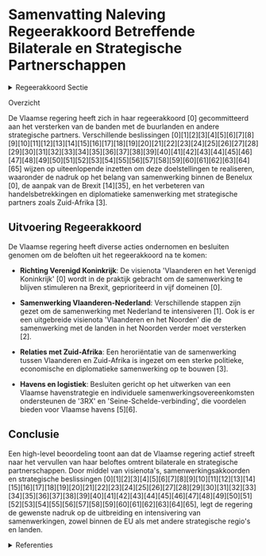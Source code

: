# Samenvatting Naleving Regeerakkoord Betreffende Bilaterale en Strategische Partnerschappen

<details>
        <summary>Regeerakkoord Sectie </summary>
        <p>4.5.1 Bilaterale en strategische partnerschappen De buurlanden van Vlaanderen zijn en blijven onze voornaamste partners, o.a. inzake veiligheid, logistiek, mobiliteit, export, duurzaam klimaat/energiebeleid enz. We versterken daarom in de eerste plaats de banden met de buurlanden. We versterken in het bijzonder de samen-werking met Nederland en ontplooien internationaal samen culturele en economi-sche projecten ter versterking van het Vlaamse en Nederlandse imago en met aandacht voor de Nederlandse taal door een grote focus op een Nederlandse Taalunie 2.0. Deze Taalunie focust onder-meer op het internationaliseren van de Nederlandse taal en versterkt daartoe zijn samenwerking met landen waar met het Nederlands of met het Nederlands verbonden talen gesproken worden. We betrekken hierbij ook nauwer de Vlaamse diaspora in het buitenland en VIW. De Vlaamse regering wil ook de samenwerking met Noord-Frankrijk (Hauts-de-France) en Noordrijn-Westfalen (NRW) versterken. NRW en Hauts-de-France zijn belangrijke partners om respectievelijk ‘3RX’ en de ‘Seine-Schelde-verbinding’ te realiseren, die bijkomende kansen bieden voor de Vlaamse havens. De Vlaamse regering zal ook sterker inzetten op de strategische standpuntenbepaling van de Benelux. Een visienota over de ontwikke-ling van de Benelux wordt opgesteld zodat die haar ambitie kan herbevestigen, een pragmatische oplossing van grensover-schrijdende vraagstukken kan bieden en mede de agenda kan zetten in EU-verband. We verstevigen de banden met andere auto-nome regio’s, zoals bv. Catalonië, Schotland, Quebec, Wallonië, Beieren, Baskenland… In het geval dat het tot een Brexit komt, versterken we de bilaterale samenwerking met Engeland, Schotland, Wales en Noord-Ierland. We werken een Vlaamse strategie uit m.o.o. het versterken van de banden met de Noordzee- en Hanzelanden. Tot slot, leggen we buiten de EU onze prioritaire samenwerkingslanden en -regio’s vast. Dit doen we in de eerste plaats t.a.v. de EU-nabuurschapsgordel, MERCOSUR, Vietnam, Zuid-Afrika, China en India. </p>
        </details> 

Overzicht

De Vlaamse regering heeft zich in haar regeerakkoord \[0\] gecommitteerd aan het versterken van de banden met de buurlanden en andere strategische partners. Verschillende beslissingen \[0\]\[1\]\[2\]\[3\]\[4\]\[5\]\[6\]\[7\]\[8\]\[9\]\[10\]\[11\]\[12\]\[13\]\[14\]\[15\]\[16\]\[17\]\[18\]\[19\]\[20\]\[21\]\[22\]\[23\]\[24\]\[25\]\[26\]\[27\]\[28\]\[29\]\[30\]\[31\]\[32\]\[33\]\[34\]\[35\]\[36\]\[37\]\[38\]\[39\]\[40\]\[41\]\[42\]\[43\]\[44\]\[45\]\[46\]\[47\]\[48\]\[49\]\[50\]\[51\]\[52\]\[53\]\[54\]\[55\]\[56\]\[57\]\[58\]\[59\]\[60\]\[61\]\[62\]\[63\]\[64\]\[65\] wijzen op uiteenlopende inzetten om deze doelstellingen te realiseren, waaronder de nadruk op het belang van samenwerking binnen de Benelux \[0\], de aanpak van de Brexit \[14\]\[35\], en het verbeteren van handelsbetrekkingen en diplomatieke samenwerking met strategische partners zoals Zuid-Afrika \[3\]. 

## Uitvoering Regeerakkoord

De Vlaamse regering heeft diverse acties ondernomen en besluiten genomen om de beloften uit het regeerakkoord na te komen:

- **Richting Verenigd Koninkrijk**: De visienota 'Vlaanderen en het Verenigd Koninkrijk' \[0\] wordt in de praktijk gebracht om de samenwerking te blijven stimuleren na Brexit, geprioriteerd in vijf domeinen \[0\].
  
- **Samenwerking Vlaanderen-Nederland**: Verschillende stappen zijn gezet om de samenwerking met Nederland te intensiveren \[1\]. Ook is er een uitgebreide visienota 'Vlaanderen en het Noorden' die de samenwerking met de landen in het Noorden verder moet versterken \[2\].
  
- **Relaties met Zuid-Afrika**: Een heroriëntatie van de samenwerking tussen Vlaanderen en Zuid-Afrika is ingezet om een sterke politieke, economische en diplomatieke samenwerking op te bouwen \[3\].
  
- **Havens en logistiek**: Besluiten gericht op het uitwerken van een Vlaamse havenstrategie en individuele samenwerkingsovereenkomsten ondersteunen de '3RX' en 'Seine-Schelde-verbinding', die voordelen bieden voor Vlaamse havens \[5\]\[6\]. 

## Conclusie

Een high-level beoordeling toont aan dat de Vlaamse regering actief streeft naar het vervullen van haar beloftes omtrent bilaterale en strategische partnerschappen. Door middel van visienota's, samenwerkingsakkoorden en strategische beslissingen \[0\]\[1\]\[2\]\[3\]\[4\]\[5\]\[6\]\[7\]\[8\]\[9\]\[10\]\[11\]\[12\]\[13\]\[14\]\[15\]\[16\]\[17\]\[18\]\[19\]\[20\]\[21\]\[22\]\[23\]\[24\]\[25\]\[26\]\[27\]\[28\]\[29\]\[30\]\[31\]\[32\]\[33\]\[34\]\[35\]\[36\]\[37\]\[38\]\[39\]\[40\]\[41\]\[42\]\[43\]\[44\]\[45\]\[46\]\[47\]\[48\]\[49\]\[50\]\[51\]\[52\]\[53\]\[54\]\[55\]\[56\]\[57\]\[58\]\[59\]\[60\]\[61\]\[62\]\[63\]\[64\]\[65\], legt de regering de gewenste nadruk op de uitbreiding en intensivering van samenwerkingen, zowel binnen de EU als met andere strategische regio's en landen.

<details>
        <summary> Referenties</summary>
        **[\[0\]](https://beslissingenvlaamseregering.vlaanderen.be/?search=Visienota%20%27Vlaanderen%20en%20het%20Verenigd%20Koninkrijk%27&dateOption=select&startDate=2022-05-06T08%3A00%3A00Z&endDate=2022-05-06T08%3A00%3A00Z)** : **(2022-05-06)** Visienota 'Vlaanderen en het Verenigd Koninkrijk' 

**[\[1\]](https://beslissingenvlaamseregering.vlaanderen.be/?search=Grensregionale%20samenwerking%20Vlaanderen-Nederland&dateOption=select&startDate=2023-06-09T08%3A00%3A00Z&endDate=2023-06-09T08%3A00%3A00Z)** : **(2023-06-09)** Grensregionale samenwerking Vlaanderen-Nederland 

**[\[2\]](https://beslissingenvlaamseregering.vlaanderen.be/?search=Visienota%20%27Vlaanderen%20en%20het%20Noorden%27&dateOption=select&startDate=2021-03-19T09%3A00%3A00Z&endDate=2021-03-19T09%3A00%3A00Z)** : **(2021-03-19)** Visienota 'Vlaanderen en het Noorden' 

**[\[3\]](https://beslissingenvlaamseregering.vlaanderen.be/?search=Herori%C3%ABntatie%20van%20de%20samenwerking%20met%20Zuid%E2%80%90Afrika%20van%20een%20ontwikkelings%E2%80%90%20naar%20een%20sterke%20politieke%2C%20economische%20en%20diplomatieke%20samenwerking&dateOption=select&startDate=2021-03-19T09%3A00%3A00Z&endDate=2021-03-19T09%3A00%3A00Z)** : **(2021-03-19)** Heroriëntatie van de samenwerking met Zuid‐Afrika van een ontwikkelings‐ naar een sterke politieke, economische en diplomatieke samenwerking 

**[\[4\]](https://beslissingenvlaamseregering.vlaanderen.be/?search=Nieuwe%20samenwerking%20met%20de%20regio%20Noord-%20en/of%20Oost-Afrika%3A%20intentie%20tot%20samenwerking%20met%20Marokko&dateOption=select&startDate=2021-06-04T08%3A00%3A00Z&endDate=2021-06-04T08%3A00%3A00Z)** : **(2021-06-04)** Nieuwe samenwerking met de regio Noord- en/of Oost-Afrika: intentie tot samenwerking met Marokko 

**[\[5\]](https://beslissingenvlaamseregering.vlaanderen.be/?search=Vlaamse%20havenstrategie%3A%20ontwerpen%20van%20individuele%20samenwerkingsovereenkomst%20tussen%20de%20havens%20van%20Antwerpen%2C%20Oostende%2C%20Zeebrugge%2C%20North%20Sea%20Port%20en%20het%20Vlaamse%20Gewest&dateOption=select&startDate=2021-12-17T09%3A00%3A00Z&endDate=2021-12-17T09%3A00%3A00Z)** : **(2021-12-17)** Vlaamse havenstrategie: ontwerpen van individuele samenwerkingsovereenkomst tussen de havens van Antwerpen, Oostende, Zeebrugge, North Sea Port en het Vlaamse Gewest 

**[\[6\]](https://beslissingenvlaamseregering.vlaanderen.be/?search=Vlaamse%20havenstrategie&dateOption=select&startDate=2021-12-17T09%3A00%3A00Z&endDate=2021-12-17T09%3A00%3A00Z)** : **(2021-12-17)** Vlaamse havenstrategie 

**[\[7\]](https://beslissingenvlaamseregering.vlaanderen.be/?search=Visienota%20%27Internationaal%20beurzenprogramma%27&dateOption=select&startDate=2021-07-09T08%3A00%3A00Z&endDate=2021-07-09T08%3A00%3A00Z)** : **(2021-07-09)** Visienota 'Internationaal beurzenprogramma' 

**[\[8\]](https://beslissingenvlaamseregering.vlaanderen.be/?search=Vlaams%20internationaal%20cultuurbeleid%3A%20strategisch%20kader%202021-2025&dateOption=select&startDate=2021-12-03T09%3A00%3A00Z&endDate=2021-12-03T09%3A00%3A00Z)** : **(2021-12-03)** Vlaams internationaal cultuurbeleid: strategisch kader 2021-2025 

**[\[9\]](https://beslissingenvlaamseregering.vlaanderen.be/?search=Bijkomende%20uitvoerende%20samenwerkingsakkoorden%20bij%20het%20samenwerkingsakkoord%20over%20de%20financiering%20van%20de%20strategische%20spoorweginfrastructuren&dateOption=select&startDate=2023-12-22T09%3A00%3A00Z&endDate=2023-12-22T09%3A00%3A00Z)** : **(2023-12-22)** Bijkomende uitvoerende samenwerkingsakkoorden bij het samenwerkingsakkoord over de financiering van de strategische spoorweginfrastructuren 

**[\[10\]](https://beslissingenvlaamseregering.vlaanderen.be/?search=Overeenkomsten%20%28veiligheidsaspecten%29%20treinverkeer%20via%20vaste%20Kanaalverbinding%3A%20standpuntbepaling&dateOption=select&startDate=2022-09-30T09%3A30%3A00Z&endDate=2022-09-30T09%3A30%3A00Z)** : **(2022-09-30)** Overeenkomsten (veiligheidsaspecten) treinverkeer via vaste Kanaalverbinding: standpuntbepaling 

**[\[11\]](https://beslissingenvlaamseregering.vlaanderen.be/?search=Plan%20Vlaamse%20Veerkracht%3A%20Subsidi%C3%ABring%20en%20ondersteuning%20van%20de%20lokale%20besturen%20in%20functie%20van%20het%20realiseren%20van%20samenwerkingsverbanden%20ge%C3%AFntegreerd%20breed%20onthaal%20in%20heel%20Vlaanderen%20en%20Brussel&dateOption=select&startDate=2021-07-16T06%3A00%3A00Z&endDate=2021-07-16T06%3A00%3A00Z)** : **(2021-07-16)** Plan Vlaamse Veerkracht: Subsidiëring en ondersteuning van de lokale besturen in functie van het realiseren van samenwerkingsverbanden geïntegreerd breed onthaal in heel Vlaanderen en Brussel 

**[\[12\]](https://beslissingenvlaamseregering.vlaanderen.be/?search=Samenwerkingsovereenkomst%20tussen%20het%20Agentschap%20Wegen%20en%20Verkeer%2C%20het%20departement%20Mobiliteit%20en%20Openbare%20Werken%20en%20de%20Vlaamse%20Belastingdienst&dateOption=select&startDate=2021-06-04T08%3A00%3A00Z&endDate=2021-06-04T08%3A00%3A00Z)** : **(2021-06-04)** Samenwerkingsovereenkomst tussen het Agentschap Wegen en Verkeer, het departement Mobiliteit en Openbare Werken en de Vlaamse Belastingdienst 

**[\[13\]](https://beslissingenvlaamseregering.vlaanderen.be/?search=Visienota%20%27Vlaanderen%20als%20aantrekkingspool%20voor%20start-ups%20en%20innovatief%20ondernemend%20talent%27&dateOption=select&startDate=2020-07-10T08%3A00%3A00Z&endDate=2020-07-10T08%3A00%3A00Z)** : **(2020-07-10)** Visienota 'Vlaanderen als aantrekkingspool voor start-ups en innovatief ondernemend talent' 

**[\[14\]](https://beslissingenvlaamseregering.vlaanderen.be/?search=Visienota%3A%20%E2%80%9CVlaamse%20uitgangspunten%20brexit-onderhandelingen%E2%80%9D%0A&dateOption=select&startDate=2020-02-07T09%3A00%3A00Z&endDate=2020-02-07T09%3A00%3A00Z)** : **(2020-02-07)** Visienota: “Vlaamse uitgangspunten brexit-onderhandelingen”
 

**[\[15\]](https://beslissingenvlaamseregering.vlaanderen.be/?search=Subsidie%20projecten%20samenwerking%20Vlaanderen-Marokko&dateOption=select&startDate=2022-09-30T09%3A30%3A00Z&endDate=2022-09-30T09%3A30%3A00Z)** : **(2022-09-30)** Subsidie projecten samenwerking Vlaanderen-Marokko 

**[\[16\]](https://beslissingenvlaamseregering.vlaanderen.be/?search=Samenwerkingsovereenkomst%202023-2027%20vzw%20Vlaams-Europees%20verbindingsagentschap%20%28VLEVA%29&dateOption=select&startDate=2022-12-09T09%3A00%3A00Z&endDate=2022-12-09T09%3A00%3A00Z)** : **(2022-12-09)** Samenwerkingsovereenkomst 2023-2027 vzw Vlaams-Europees verbindingsagentschap (VLEVA) 

**[\[17\]](https://beslissingenvlaamseregering.vlaanderen.be/?search=Meerjarige%20beheersovereenkomst%20Vlaams-Nederlands%20Huis%20deBuren%202022-2024&dateOption=select&startDate=2021-12-10T09%3A00%3A00Z&endDate=2021-12-10T09%3A00%3A00Z)** : **(2021-12-10)** Meerjarige beheersovereenkomst Vlaams-Nederlands Huis deBuren 2022-2024 

**[\[18\]](https://beslissingenvlaamseregering.vlaanderen.be/?search=Operationalisering%20%27Samenwerkingsakkoord%20tot%20invoeren%20van%20een%20mechanisme%20voor%20de%20screening%20van%20buitenlandse%20directe%20investeringen%27&dateOption=select&startDate=2023-07-14T08%3A00%3A00Z&endDate=2023-07-14T08%3A00%3A00Z)** : **(2023-07-14)** Operationalisering 'Samenwerkingsakkoord tot invoeren van een mechanisme voor de screening van buitenlandse directe investeringen' 

**[\[19\]](https://beslissingenvlaamseregering.vlaanderen.be/?search=Poort%20West-Limburg%3A%20visie%2C%20gebiedsprogramma%20en%20verdere%20aanpak&dateOption=select&startDate=2023-07-07T09%3A00%3A00Z&endDate=2023-07-07T09%3A00%3A00Z)** : **(2023-07-07)** Poort West-Limburg: visie, gebiedsprogramma en verdere aanpak 

**[\[20\]](https://beslissingenvlaamseregering.vlaanderen.be/?search=Plan%20Vlaamse%20Veerkracht%3A%20dossiernummers%2025%20en%2027&dateOption=select&startDate=2021-05-28T08%3A00%3A00Z&endDate=2021-05-28T08%3A00%3A00Z)** : **(2021-05-28)** Plan Vlaamse Veerkracht: dossiernummers 25 en 27 

**[\[21\]](https://beslissingenvlaamseregering.vlaanderen.be/?search=Samenwerkingsakkoord%202023-2037%20Belnet&dateOption=select&startDate=2022-10-21T08%3A00%3A00Z&endDate=2022-10-21T08%3A00%3A00Z)** : **(2022-10-21)** Samenwerkingsakkoord 2023-2037 Belnet 

**[\[22\]](https://beslissingenvlaamseregering.vlaanderen.be/?search=Verlenging%20aanstelling%20Vlaamse%20co%C3%B6rdinator%20grensoverschrijdende%20samenwerking%20tussen%20Vlaanderen%20en%20Noord-Frankrijk&dateOption=select&startDate=2022-03-25T09%3A00%3A00Z&endDate=2022-03-25T09%3A00%3A00Z)** : **(2022-03-25)** Verlenging aanstelling Vlaamse coördinator grensoverschrijdende samenwerking tussen Vlaanderen en Noord-Frankrijk 

**[\[23\]](https://beslissingenvlaamseregering.vlaanderen.be/?search=Regiovorming%20met%20intergemeentelijke%20en%20bovenlokale%20samenwerking&dateOption=select&startDate=2020-10-09T08%3A00%3A00Z&endDate=2020-10-09T08%3A00%3A00Z)** : **(2020-10-09)** Regiovorming met intergemeentelijke en bovenlokale samenwerking 

**[\[24\]](https://beslissingenvlaamseregering.vlaanderen.be/?search=Visienota%20%E2%80%98Naar%20een%20versterkte%20concurrentiekracht%20van%20de%20Europese%20Industrie%E2%80%99&dateOption=select&startDate=2023-02-03T09%3A00%3A00Z&endDate=2023-02-03T09%3A00%3A00Z)** : **(2023-02-03)** Visienota ‘Naar een versterkte concurrentiekracht van de Europese Industrie’ 

**[\[25\]](https://beslissingenvlaamseregering.vlaanderen.be/?search=Europese%20Groeperingen%20voor%20Territoriale%20Samenwerking%20%28EGTS%29%20Eurometropool%20Lille-Kortrijk-Tournai%20en%20West-Vlaanderen/Flandre-Dunkerque-C%C3%B4te%20d%27Opale%3A%20aanwijzing%20vertegenwoordigers&dateOption=select&startDate=2020-12-04T09%3A00%3A00Z&endDate=2020-12-04T09%3A00%3A00Z)** : **(2020-12-04)** Europese Groeperingen voor Territoriale Samenwerking (EGTS) Eurometropool Lille-Kortrijk-Tournai en West-Vlaanderen/Flandre-Dunkerque-Côte d'Opale: aanwijzing vertegenwoordigers 

**[\[26\]](https://beslissingenvlaamseregering.vlaanderen.be/?search=Plan%20Vlaamse%20Veerkracht%3A%20Projectoproepen%20land-%20en%20tuinbouwsector%20rond%20samenwerking%20met%20betrekking%20tot%20ondernemerschap%2C%20digitalisering%20en%20kennisdeling&dateOption=select&startDate=2021-07-16T06%3A00%3A00Z&endDate=2021-07-16T06%3A00%3A00Z)** : **(2021-07-16)** Plan Vlaamse Veerkracht: Projectoproepen land- en tuinbouwsector rond samenwerking met betrekking tot ondernemerschap, digitalisering en kennisdeling 

**[\[27\]](https://beslissingenvlaamseregering.vlaanderen.be/?search=Memorandum%20of%20Understanding%20tussen%20de%20minister%20van%20Energie%2C%20Klimaat%20en%20Nutsvoorzieningen%20van%20het%20Koninkrijk%20Denemarken%2C%20de%20Vlaamse%20minister%20van%20Omgeving%20en%20de%20Minister%20voor%20de%20Noordzee%20van%20de%20Federale%20Staat%20Belgi%C3%AB&dateOption=select&startDate=2022-05-20T08%3A00%3A00Z&endDate=2022-05-20T08%3A00%3A00Z)** : **(2022-05-20)** Memorandum of Understanding tussen de minister van Energie, Klimaat en Nutsvoorzieningen van het Koninkrijk Denemarken, de Vlaamse minister van Omgeving en de Minister voor de Noordzee van de Federale Staat België 

**[\[28\]](https://beslissingenvlaamseregering.vlaanderen.be/?search=Plan%20Vlaamse%20Veerkracht%3A%20versterking%20mentaal%20welzijn%20via%20acties%20%27Zorgzame%20Buurten%27&dateOption=select&startDate=2021-04-30T08%3A00%3A00Z&endDate=2021-04-30T08%3A00%3A00Z)** : **(2021-04-30)** Plan Vlaamse Veerkracht: versterking mentaal welzijn via acties 'Zorgzame Buurten' 

**[\[29\]](https://beslissingenvlaamseregering.vlaanderen.be/?search=Plan%20Vlaamse%20Veerkracht%3A%20Uitbouw%20Slimme%20Regio%20Vlaanderen%20door%20samenbrengen%20innovatiecapaciteit%20ondernemingen%20en%20stimuleren%20implementatie%20en%20kennisopbouw%20bij%20lokale%20besturen&dateOption=select&startDate=2021-06-04T08%3A00%3A00Z&endDate=2021-06-04T08%3A00%3A00Z)** : **(2021-06-04)** Plan Vlaamse Veerkracht: Uitbouw Slimme Regio Vlaanderen door samenbrengen innovatiecapaciteit ondernemingen en stimuleren implementatie en kennisopbouw bij lokale besturen 

**[\[30\]](https://beslissingenvlaamseregering.vlaanderen.be/?search=Screeningmechanisme%20buitenlandse%20directe%20investeringen%3A%20samenwerkingsakkoord%20en%20instemmingsdecreet&dateOption=select&startDate=2022-12-09T09%3A00%3A00Z&endDate=2022-12-09T09%3A00%3A00Z)** : **(2022-12-09)** Screeningmechanisme buitenlandse directe investeringen: samenwerkingsakkoord en instemmingsdecreet 

**[\[31\]](https://beslissingenvlaamseregering.vlaanderen.be/?search=Kaderovereenkomst%20Europese%20Unie%20en%20Thailand%3A%20voorontwerp%20van%20instemmingsdecreet&dateOption=select&startDate=2022-11-25T11%3A00%3A00Z&endDate=2022-11-25T11%3A00%3A00Z)** : **(2022-11-25)** Kaderovereenkomst Europese Unie en Thailand: voorontwerp van instemmingsdecreet 

**[\[32\]](https://beslissingenvlaamseregering.vlaanderen.be/?search=%20Be%C3%ABindiging%20bilaterale%20investeringsverdragen%20tussen%20lidstaten%20Europese%20Unie&dateOption=select&startDate=2020-01-24T09%3A00%3A00Z&endDate=2020-01-24T09%3A00%3A00Z)** : **(2020-01-24)**  Beëindiging bilaterale investeringsverdragen tussen lidstaten Europese Unie 

**[\[33\]](https://beslissingenvlaamseregering.vlaanderen.be/?search=Vlaams%20standpunt%20wat%20betreft%20het%20stabiliteits-%20en%20groeipact&dateOption=select&startDate=2022-01-14T09%3A00%3A00Z&endDate=2022-01-14T09%3A00%3A00Z)** : **(2022-01-14)** Vlaams standpunt wat betreft het stabiliteits- en groeipact 

**[\[34\]](https://beslissingenvlaamseregering.vlaanderen.be/?search=Strategisch%20Overlegplatform%20Defensie%20en%20Veiligheid%3A%20aanduiding%20vertegenwoordigers%20van%20de%20Vlaamse%20Regering%0A&dateOption=select&startDate=2019-11-08T09%3A00%3A00Z&endDate=2019-11-08T09%3A00%3A00Z)** : **(2019-11-08)** Strategisch Overlegplatform Defensie en Veiligheid: aanduiding vertegenwoordigers van de Vlaamse Regering
 

**[\[35\]](https://beslissingenvlaamseregering.vlaanderen.be/?search=%28Steun%29maatregelen%20voor%20door%20Brexit%20ge%C3%AFmpacteerde%20bedrijven&dateOption=select&startDate=2020-12-18T09%3A00%3A00Z&endDate=2020-12-18T09%3A00%3A00Z)** : **(2020-12-18)** (Steun)maatregelen voor door Brexit geïmpacteerde bedrijven 

**[\[36\]](https://beslissingenvlaamseregering.vlaanderen.be/?search=Vlaanderen%20als%20territoriaal%20co%C3%B6rdinator%20van%20het%20Europees%20Burgemeestersconvenant&dateOption=select&startDate=2022-02-25T09%3A00%3A00Z&endDate=2022-02-25T09%3A00%3A00Z)** : **(2022-02-25)** Vlaanderen als territoriaal coördinator van het Europees Burgemeestersconvenant 

**[\[37\]](https://beslissingenvlaamseregering.vlaanderen.be/?search=Oosterweelproject%3A%20tweede%20financieringsovereenkomst%20tussen%20de%20Europese%20Investeringsbank%20%28EIB%29%20en%20het%20Vlaams%20Gewest&dateOption=select&startDate=2019-12-13T09%3A00%3A00Z&endDate=2019-12-13T09%3A00%3A00Z)** : **(2019-12-13)** Oosterweelproject: tweede financieringsovereenkomst tussen de Europese Investeringsbank (EIB) en het Vlaams Gewest 

**[\[38\]](https://beslissingenvlaamseregering.vlaanderen.be/?search=Bekrachtiging%20Vlaamse%20datastrategie&dateOption=select&startDate=2022-03-18T09%3A00%3A00Z&endDate=2022-03-18T09%3A00%3A00Z)** : **(2022-03-18)** Bekrachtiging Vlaamse datastrategie 

**[\[39\]](https://beslissingenvlaamseregering.vlaanderen.be/?search=Vlaamse%20bijdrage%20aan%20het%20Plan%20voor%20Herstel%20en%20Veerkracht&dateOption=select&startDate=2021-04-02T08%3A00%3A00Z&endDate=2021-04-02T08%3A00%3A00Z)** : **(2021-04-02)** Vlaamse bijdrage aan het Plan voor Herstel en Veerkracht 

**[\[40\]](https://beslissingenvlaamseregering.vlaanderen.be/?search=Naar%20een%20kader%20voor%20het%20Vlaams%20kennisveiligheidsbeleid&dateOption=select&startDate=2022-10-28T08%3A00%3A00Z&endDate=2022-10-28T08%3A00%3A00Z)** : **(2022-10-28)** Naar een kader voor het Vlaams kennisveiligheidsbeleid 

**[\[41\]](https://beslissingenvlaamseregering.vlaanderen.be/?search=Plan%20Vlaamse%20Veerkracht%3A%20Maatregelen%20met%20betrekking%20tot%20het%20internationaal%20ondernemen%20ten%20behoeve%20van%20de%20door%20de%20Brexit%20ge%C3%AFmpacteerde%20bedrijven&dateOption=select&startDate=2022-03-18T09%3A00%3A00Z&endDate=2022-03-18T09%3A00%3A00Z)** : **(2022-03-18)** Plan Vlaamse Veerkracht: Maatregelen met betrekking tot het internationaal ondernemen ten behoeve van de door de Brexit geïmpacteerde bedrijven 

**[\[42\]](https://beslissingenvlaamseregering.vlaanderen.be/?search=Plan%20Vlaamse%20Veerkracht%3A%20dossier%20157&dateOption=select&startDate=2021-05-21T08%3A00%3A00Z&endDate=2021-05-21T08%3A00%3A00Z)** : **(2021-05-21)** Plan Vlaamse Veerkracht: dossier 157 

**[\[43\]](https://beslissingenvlaamseregering.vlaanderen.be/?search=Samenwerkingsakkoord%20slachtofferzorg%20Brussel%3A%20definitieve%20goedkeuring&dateOption=select&startDate=2023-11-10T09%3A00%3A00Z&endDate=2023-11-10T09%3A00%3A00Z)** : **(2023-11-10)** Samenwerkingsakkoord slachtofferzorg Brussel: definitieve goedkeuring 

**[\[44\]](https://beslissingenvlaamseregering.vlaanderen.be/?search=Het%20Partnerschap%20Levenslang%20Leren%3A%20oplevering%20en%20uitrol%20van%20het%20actieplan%20levenslang%20leren%20%E2%80%98Koers%20zetten%20naar%20een%20lerend%20Vlaanderen%E2%80%99&dateOption=select&startDate=2021-12-17T09%3A00%3A00Z&endDate=2021-12-17T09%3A00%3A00Z)** : **(2021-12-17)** Het Partnerschap Levenslang Leren: oplevering en uitrol van het actieplan levenslang leren ‘Koers zetten naar een lerend Vlaanderen’ 

**[\[45\]](https://beslissingenvlaamseregering.vlaanderen.be/?search=Bevordering%20interregionale%20mobiliteit%20werkzoekenden%3A%20voorontwerp%20instemmingsdcreet%20samenwerkingsakkoord&dateOption=select&startDate=2023-10-13T08%3A00%3A00Z&endDate=2023-10-13T08%3A00%3A00Z)** : **(2023-10-13)** Bevordering interregionale mobiliteit werkzoekenden: voorontwerp instemmingsdcreet samenwerkingsakkoord 

**[\[46\]](https://beslissingenvlaamseregering.vlaanderen.be/?search=Maatregelen%20internationaal%20ondernemen%20voor%20de%20door%20de%20brexit%20ge%C3%AFmpacteerde%20bedrijven%20in%20het%20kader%20van%20het%20Relanceplan%20Vlaamse%20Veerkracht%3A%2030%20miljoen%20euro%20voor%20FIT&dateOption=select&startDate=2020-12-18T09%3A00%3A00Z&endDate=2020-12-18T09%3A00%3A00Z)** : **(2020-12-18)** Maatregelen internationaal ondernemen voor de door de brexit geïmpacteerde bedrijven in het kader van het Relanceplan Vlaamse Veerkracht: 30 miljoen euro voor FIT 

**[\[47\]](https://beslissingenvlaamseregering.vlaanderen.be/?search=Samenwerkingsakkoord%20met%20Brussel%20betreffende%20het%20arbeidsmarktbeleid%3A%20instemmingsdecreet&dateOption=select&startDate=2020-07-17T08%3A00%3A00Z&endDate=2020-07-17T08%3A00%3A00Z)** : **(2020-07-17)** Samenwerkingsakkoord met Brussel betreffende het arbeidsmarktbeleid: instemmingsdecreet 

**[\[48\]](https://beslissingenvlaamseregering.vlaanderen.be/?search=Plan%20Vlaamse%20Veerkracht%3A%20Versterking%20mentaal%20welzijn%20door%20zorgzame%20buurten&dateOption=select&startDate=2022-03-18T09%3A00%3A00Z&endDate=2022-03-18T09%3A00%3A00Z)** : **(2022-03-18)** Plan Vlaamse Veerkracht: Versterking mentaal welzijn door zorgzame buurten 

**[\[49\]](https://beslissingenvlaamseregering.vlaanderen.be/?search=Cofinanciering%20%E2%80%98CrossRoads%20Vlaanderen-Nederland%E2%80%99-project&dateOption=select&startDate=2022-12-23T09%3A00%3A00Z&endDate=2022-12-23T09%3A00%3A00Z)** : **(2022-12-23)** Cofinanciering ‘CrossRoads Vlaanderen-Nederland’-project 

**[\[50\]](https://beslissingenvlaamseregering.vlaanderen.be/?search=Aanpak%20%E2%80%98Beleefbare%20Openruimte%20in%20de%20Antwerpse%20Zuidrand%20%28BORAZ%29%E2%80%99%20en%20opstart%20van%20een%20interbestuurlijk%20overleg%20voor%20de%20verdere%20samenwerking&dateOption=select&startDate=2021-10-08T08%3A00%3A00Z&endDate=2021-10-08T08%3A00%3A00Z)** : **(2021-10-08)** Aanpak ‘Beleefbare Openruimte in de Antwerpse Zuidrand (BORAZ)’ en opstart van een interbestuurlijk overleg voor de verdere samenwerking 

**[\[51\]](https://beslissingenvlaamseregering.vlaanderen.be/?search=Partnerschapsovereenkomst%20EU%20en%20ACS-staten%3A%20voorontwerp%20van%20instemmingsdecreet&dateOption=select&startDate=2022-04-29T08%3A00%3A00Z&endDate=2022-04-29T08%3A00%3A00Z)** : **(2022-04-29)** Partnerschapsovereenkomst EU en ACS-staten: voorontwerp van instemmingsdecreet 

**[\[52\]](https://beslissingenvlaamseregering.vlaanderen.be/?search=Samenwerkingsovereenkomst%20Inter%20%28het%20Agentschap%20Toegankelijk%20Vlaanderen%29&dateOption=select&startDate=2021-02-05T09%3A00%3A00Z&endDate=2021-02-05T09%3A00%3A00Z)** : **(2021-02-05)** Samenwerkingsovereenkomst Inter (het Agentschap Toegankelijk Vlaanderen) 

**[\[53\]](https://beslissingenvlaamseregering.vlaanderen.be/?search=Kaderovereenkomst%20Europese%20Unie%20en%20Thailand%3A%20voorontwerp%20van%20instemmingsdecreet&dateOption=select&startDate=2023-06-16T08%3A00%3A00Z&endDate=2023-06-16T08%3A00%3A00Z)** : **(2023-06-16)** Kaderovereenkomst Europese Unie en Thailand: voorontwerp van instemmingsdecreet 

**[\[54\]](https://beslissingenvlaamseregering.vlaanderen.be/?search=Subsidies%20hulpprogramma%20geblokkeerde%20ontwikkelingstrajecten&dateOption=select&startDate=2023-06-16T08%3A00%3A00Z&endDate=2023-06-16T08%3A00%3A00Z)** : **(2023-06-16)** Subsidies hulpprogramma geblokkeerde ontwikkelingstrajecten 

**[\[55\]](https://beslissingenvlaamseregering.vlaanderen.be/?search=%E2%80%98Multimodaal.Vlaanderen%E2%80%99%3A%20verlenging%20overeenkomst%20met%20vzw%20VIL%20%28Vlaams%20Instituut%20voor%20de%20Logistiek%29%202022-2027&dateOption=select&startDate=2022-04-29T08%3A00%3A00Z&endDate=2022-04-29T08%3A00%3A00Z)** : **(2022-04-29)** ‘Multimodaal.Vlaanderen’: verlenging overeenkomst met vzw VIL (Vlaams Instituut voor de Logistiek) 2022-2027 

**[\[56\]](https://beslissingenvlaamseregering.vlaanderen.be/?search=Start%20offici%C3%ABle%20onderhandelingen%20tussen%20Vlaanderen%20en%20Frankrijk%20over%20het%20afsluiten%20van%20een%20verdrag%20over%20waterbeheer%20bij%20hoogwater%20in%20de%20sector%20Duinkerke-Veurne-De%20Moeren&dateOption=select&startDate=2019-12-13T09%3A00%3A00Z&endDate=2019-12-13T09%3A00%3A00Z)** : **(2019-12-13)** Start officiële onderhandelingen tussen Vlaanderen en Frankrijk over het afsluiten van een verdrag over waterbeheer bij hoogwater in de sector Duinkerke-Veurne-De Moeren 

**[\[57\]](https://beslissingenvlaamseregering.vlaanderen.be/?search=Uitdoofscenario%20BVN%202021%20en%20vervolgtraject%20VRT%20aanbod%20Vlamingen%20in%20het%20buitenland%202021-2025&dateOption=select&startDate=2021-06-25T08%3A00%3A00Z&endDate=2021-06-25T08%3A00%3A00Z)** : **(2021-06-25)** Uitdoofscenario BVN 2021 en vervolgtraject VRT aanbod Vlamingen in het buitenland 2021-2025 

**[\[58\]](https://beslissingenvlaamseregering.vlaanderen.be/?search=Vlaamse%20klimaatstrategie%202050&dateOption=select&startDate=2019-12-20T09%3A00%3A00Z&endDate=2019-12-20T09%3A00%3A00Z)** : **(2019-12-20)** Vlaamse klimaatstrategie 2050 

**[\[59\]](https://beslissingenvlaamseregering.vlaanderen.be/?search=Samenwerkingsovereenkomst%20tussen%20Toerisme%20Vlaanderen%20en%20VRT%20over%20%27Vlaanderen%20Vakantieland%27&dateOption=select&startDate=2021-03-26T09%3A00%3A00Z&endDate=2021-03-26T09%3A00%3A00Z)** : **(2021-03-26)** Samenwerkingsovereenkomst tussen Toerisme Vlaanderen en VRT over 'Vlaanderen Vakantieland' 

**[\[60\]](https://beslissingenvlaamseregering.vlaanderen.be/?search=Plan%20Vlaamse%20Veerkracht%3A%20Zorgzame%20buurten&dateOption=select&startDate=2022-06-03T08%3A00%3A00Z&endDate=2022-06-03T08%3A00%3A00Z)** : **(2022-06-03)** Plan Vlaamse Veerkracht: Zorgzame buurten 

**[\[61\]](https://beslissingenvlaamseregering.vlaanderen.be/?search=Plan%20Vlaamse%20Veerkracht%3A%20volgende%20stappen%20en%20uitbreiding%20van%20het%20Vlaams%20beleidsplan%20bio-economie&dateOption=select&startDate=2022-04-29T08%3A00%3A00Z&endDate=2022-04-29T08%3A00%3A00Z)** : **(2022-04-29)** Plan Vlaamse Veerkracht: volgende stappen en uitbreiding van het Vlaams beleidsplan bio-economie 

**[\[62\]](https://beslissingenvlaamseregering.vlaanderen.be/?search=Impulsprogramma%20binnenvaart%3A%20subsidieregeling&dateOption=select&startDate=2021-11-19T09%3A00%3A00Z&endDate=2021-11-19T09%3A00%3A00Z)** : **(2021-11-19)** Impulsprogramma binnenvaart: subsidieregeling 

**[\[63\]](https://beslissingenvlaamseregering.vlaanderen.be/?search=Plan%20Vlaamse%20Veerkracht%3A%201%2C2%20miljoen%20euro%20steun%20aan%20het%20initiatief%20om%20bedrijven%20te%20verenigen%20in%20het%20kader%20van%20Slimme%20Regio%20Vlaanderen&dateOption=select&startDate=2021-07-09T08%3A00%3A00Z&endDate=2021-07-09T08%3A00%3A00Z)** : **(2021-07-09)** Plan Vlaamse Veerkracht: 1,2 miljoen euro steun aan het initiatief om bedrijven te verenigen in het kader van Slimme Regio Vlaanderen 

**[\[64\]](https://beslissingenvlaamseregering.vlaanderen.be/?search=Vlaams%20strategisch%20plan%20hulp-%20en%20dienstverlening%20aan%20gedetineerden%20en%20ge%C3%AFnterneerden%202020-2025&dateOption=select&startDate=2020-11-13T09%3A00%3A00Z&endDate=2020-11-13T09%3A00%3A00Z)** : **(2020-11-13)** Vlaams strategisch plan hulp- en dienstverlening aan gedetineerden en geïnterneerden 2020-2025 

**[\[65\]]** : **(2019-12-20)**  
        </details> 

